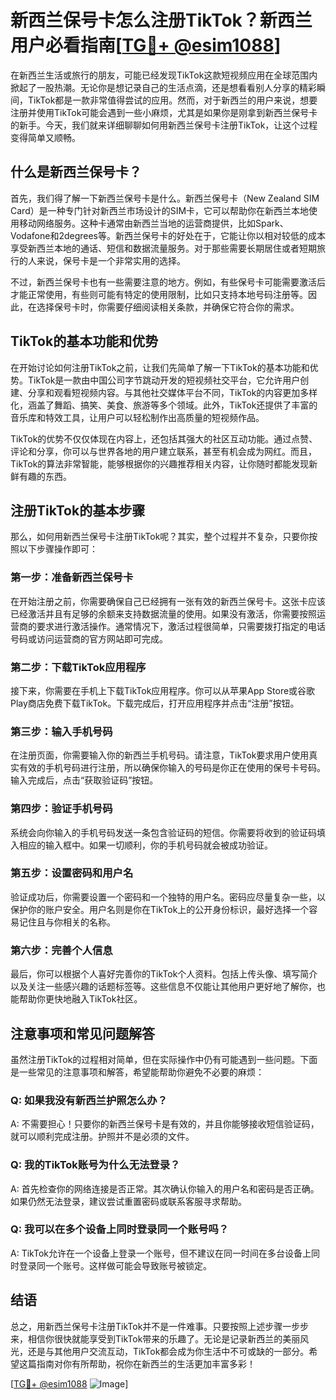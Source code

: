 # 新西兰保号卡怎么注册TikTok？新西兰用户必看指南[[TG💪+ @esim1088](https://t.me/s/esim1088)]

在新西兰生活或旅行的朋友，可能已经发现TikTok这款短视频应用在全球范围内掀起了一股热潮。无论你是想记录自己的生活点滴，还是想看看别人分享的精彩瞬间，TikTok都是一款非常值得尝试的应用。然而，对于新西兰的用户来说，想要注册并使用TikTok可能会遇到一些小麻烦，尤其是如果你是刚拿到新西兰保号卡的新手。今天，我们就来详细聊聊如何用新西兰保号卡注册TikTok，让这个过程变得简单又顺畅。

## 什么是新西兰保号卡？

首先，我们得了解一下新西兰保号卡是什么。新西兰保号卡（New Zealand SIM Card）是一种专门针对新西兰市场设计的SIM卡，它可以帮助你在新西兰本地使用移动网络服务。这种卡通常由新西兰当地的运营商提供，比如Spark、Vodafone和2degrees等。新西兰保号卡的好处在于，它能让你以相对较低的成本享受新西兰本地的通话、短信和数据流量服务。对于那些需要长期居住或者短期旅行的人来说，保号卡是一个非常实用的选择。

不过，新西兰保号卡也有一些需要注意的地方。例如，有些保号卡可能需要激活后才能正常使用，有些则可能有特定的使用限制，比如只支持本地号码注册等。因此，在选择保号卡时，你需要仔细阅读相关条款，并确保它符合你的需求。

## TikTok的基本功能和优势

在开始讨论如何注册TikTok之前，让我们先简单了解一下TikTok的基本功能和优势。TikTok是一款由中国公司字节跳动开发的短视频社交平台，它允许用户创建、分享和观看短视频内容。与其他社交媒体平台不同，TikTok的内容更加多样化，涵盖了舞蹈、搞笑、美食、旅游等多个领域。此外，TikTok还提供了丰富的音乐库和特效工具，让用户可以轻松制作出高质量的短视频作品。

TikTok的优势不仅仅体现在内容上，还包括其强大的社区互动功能。通过点赞、评论和分享，你可以与世界各地的用户建立联系，甚至有机会成为网红。而且，TikTok的算法非常智能，能够根据你的兴趣推荐相关内容，让你随时都能发现新鲜有趣的东西。

## 注册TikTok的基本步骤

那么，如何用新西兰保号卡注册TikTok呢？其实，整个过程并不复杂，只要你按照以下步骤操作即可：

### 第一步：准备新西兰保号卡

在开始注册之前，你需要确保自己已经拥有一张有效的新西兰保号卡。这张卡应该已经激活并且有足够的余额来支持数据流量的使用。如果没有激活，你需要按照运营商的要求进行激活操作。通常情况下，激活过程很简单，只需要拨打指定的电话号码或访问运营商的官方网站即可完成。

### 第二步：下载TikTok应用程序

接下来，你需要在手机上下载TikTok应用程序。你可以从苹果App Store或谷歌Play商店免费下载TikTok。下载完成后，打开应用程序并点击“注册”按钮。

### 第三步：输入手机号码

在注册页面，你需要输入你的新西兰手机号码。请注意，TikTok要求用户使用真实有效的手机号码进行注册，所以确保你输入的号码是你正在使用的保号卡号码。输入完成后，点击“获取验证码”按钮。

### 第四步：验证手机号码

系统会向你输入的手机号码发送一条包含验证码的短信。你需要将收到的验证码填入相应的输入框中。如果一切顺利，你的手机号码就会被成功验证。

### 第五步：设置密码和用户名

验证成功后，你需要设置一个密码和一个独特的用户名。密码应尽量复杂一些，以保护你的账户安全。用户名则是你在TikTok上的公开身份标识，最好选择一个容易记住且与你相关的名称。

### 第六步：完善个人信息

最后，你可以根据个人喜好完善你的TikTok个人资料。包括上传头像、填写简介以及关注一些感兴趣的话题标签等。这些信息不仅能让其他用户更好地了解你，也能帮助你更快地融入TikTok社区。

## 注意事项和常见问题解答

虽然注册TikTok的过程相对简单，但在实际操作中仍有可能遇到一些问题。下面是一些常见的注意事项和解答，希望能帮助你避免不必要的麻烦：

### Q: 如果我没有新西兰护照怎么办？

A: 不需要担心！只要你的新西兰保号卡是有效的，并且你能够接收短信验证码，就可以顺利完成注册。护照并不是必须的文件。

### Q: 我的TikTok账号为什么无法登录？

A: 首先检查你的网络连接是否正常。其次确认你输入的用户名和密码是否正确。如果仍然无法登录，建议尝试重置密码或联系客服寻求帮助。

### Q: 我可以在多个设备上同时登录同一个账号吗？

A: TikTok允许在一个设备上登录一个账号，但不建议在同一时间在多台设备上同时登录同一个账号。这样做可能会导致账号被锁定。

## 结语

总之，用新西兰保号卡注册TikTok并不是一件难事。只要按照上述步骤一步步来，相信你很快就能享受到TikTok带来的乐趣了。无论是记录新西兰的美丽风光，还是与其他用户交流互动，TikTok都会成为你生活中不可或缺的一部分。希望这篇指南对你有所帮助，祝你在新西兰的生活更加丰富多彩！

[[TG💪+ @esim1088](https://t.me/s/esim1088) ![Image](https://i.postimg.cc/4NQfJmqS/Snipaste-2025-05-13-00-14-12.png)]
